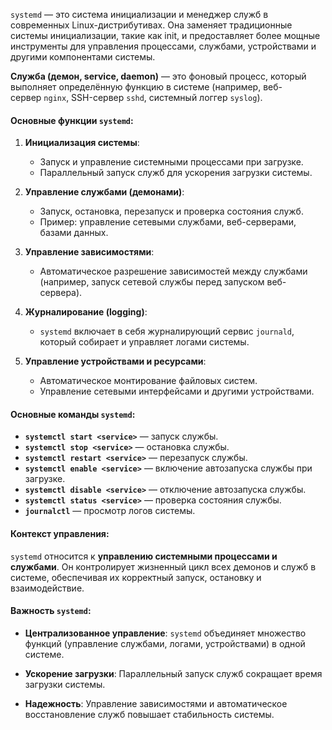 `systemd` — это система инициализации и менеджер служб в современных Linux-дистрибутивах. Она заменяет традиционные системы инициализации, такие как init, и предоставляет более мощные инструменты для управления процессами, службами, устройствами и другими компонентами системы.

**Служба (демон, service, daemon)** — это фоновый процесс, который выполняет определённую функцию в системе (например, веб-сервер `nginx`, SSH-сервер `sshd`, системный логгер `syslog`).

#### Основные функции `systemd`:

1. **Инициализация системы**:
    - Запуск и управление системными процессами при загрузке.
    - Параллельный запуск служб для ускорения загрузки системы.

2. **Управление службами (демонами)**:
    - Запуск, остановка, перезапуск и проверка состояния служб.
    - Пример: управление сетевыми службами, веб-серверами, базами данных.

3. **Управление зависимостями**:
    - Автоматическое разрешение зависимостей между службами (например, запуск сетевой службы перед запуском веб-сервера).

4. **Журналирование (logging)**:
    - `systemd` включает в себя журналирующий сервис `journald`, который собирает и управляет логами системы.

5. **Управление устройствами и ресурсами**:
    - Автоматическое монтирование файловых систем.
    - Управление сетевыми интерфейсами и другими устройствами.

#### Основные команды `systemd`:
- **`systemctl start <service>`** — запуск службы.
- **`systemctl stop <service>`** — остановка службы.
- **`systemctl restart <service>`** — перезапуск службы.
- **`systemctl enable <service>`** — включение автозапуска службы при загрузке.
- **`systemctl disable <service>`** — отключение автозапуска службы.
- **`systemctl status <service>`** — проверка состояния службы.
- **`journalctl`** — просмотр логов системы.

#### Контекст управления:

`systemd` относится к **управлению системными процессами и службами**. Он контролирует жизненный цикл всех демонов и служб в системе, обеспечивая их корректный запуск, остановку и взаимодействие.

#### Важность `systemd`:

- **Централизованное управление**: `systemd` объединяет множество функций (управление службами, логами, устройствами) в одной системе.
    
- **Ускорение загрузки**: Параллельный запуск служб сокращает время загрузки системы.
    
- **Надежность**: Управление зависимостями и автоматическое восстановление служб повышает стабильность системы.

